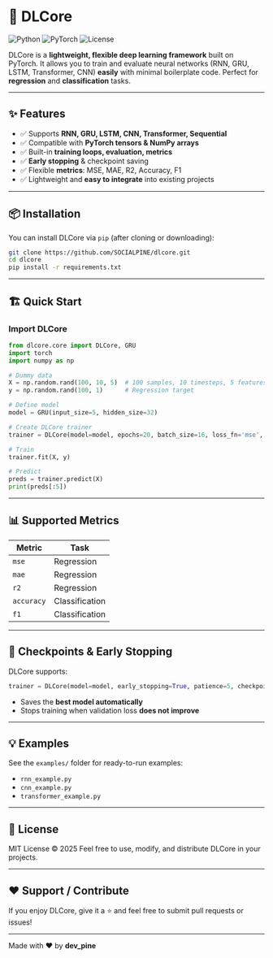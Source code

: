 # 🚀 DLCore

![Python](https://img.shields.io/badge/python-3.11%2B-blue)
![PyTorch](https://img.shields.io/badge/PyTorch-2.8-green)
![License](https://img.shields.io/badge/license-MIT-orange)

DLCore is a **lightweight, flexible deep learning framework** built on PyTorch.
It allows you to train and evaluate neural networks (RNN, GRU, LSTM, Transformer, CNN) **easily** with minimal boilerplate code. Perfect for **regression** and **classification** tasks.

---

## ✨ Features

* ✅ Supports **RNN, GRU, LSTM, CNN, Transformer, Sequential**
* ✅ Compatible with **PyTorch tensors & NumPy arrays**
* ✅ Built-in **training loops, evaluation, metrics**
* ✅ **Early stopping** & checkpoint saving
* ✅ Flexible **metrics**: MSE, MAE, R2, Accuracy, F1
* ✅ Lightweight and **easy to integrate** into existing projects

---

## 📦 Installation

You can install DLCore via `pip` (after cloning or downloading):

```bash
git clone https://github.com/SOCIALPINE/dlcore.git
cd dlcore
pip install -r requirements.txt
```

---

## 🏗 Quick Start

### Import DLCore

```python
from dlcore.core import DLCore, GRU
import torch
import numpy as np

# Dummy data
X = np.random.rand(100, 10, 5)  # 100 samples, 10 timesteps, 5 features
y = np.random.rand(100, 1)      # Regression target

# Define model
model = GRU(input_size=5, hidden_size=32)

# Create DLCore trainer
trainer = DLCore(model=model, epochs=20, batch_size=16, loss_fn='mse', metrics=['mse', 'r2'])

# Train
trainer.fit(X, y)

# Predict
preds = trainer.predict(X)
print(preds[:5])
```

---

## 📊 Supported Metrics

| Metric     | Task           |
| ---------- | -------------- |
| `mse`      | Regression     |
| `mae`      | Regression     |
| `r2`       | Regression     |
| `accuracy` | Classification |
| `f1`       | Classification |

---

## 🔧 Checkpoints & Early Stopping

DLCore supports:

```python
trainer = DLCore(model=model, early_stopping=True, patience=5, checkpoint_path='best_model.pth')
```

* Saves the **best model automatically**
* Stops training when validation loss **does not improve**

---

## 💡 Examples

See the `examples/` folder for ready-to-run examples:

* `rnn_example.py`
* `cnn_example.py`
* `transformer_example.py`

---

## 📄 License

MIT License © 2025
Feel free to use, modify, and distribute DLCore in your projects.

---

## ❤️ Support / Contribute

If you enjoy DLCore, give it a ⭐ and feel free to submit pull requests or issues!

---

Made with ❤️ by **dev_pine**

